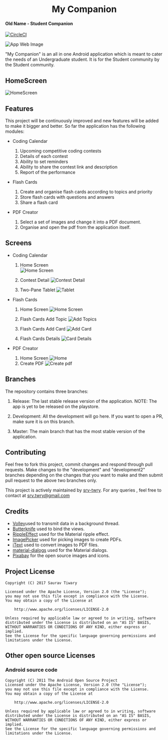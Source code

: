 
<div style="text-align: center; "> <h1> My Companion </h1> </div>

#### Old Name - Student Companion  

[![CircleCI](https://circleci.com/gh/srv-twry/My-Companion.svg?style=svg)](https://circleci.com/gh/srv-twry/My-Companion)

![App Web Image](https://raw.githubusercontent.com/srv-twry/My-Companion/development/ImagesAndScreenshots/StudentCompanion.png)

"My Companion" is an all in one Android application which is meant to cater the needs of an Undergraduate student. It is for the Student community by the Student community.  

## HomeScreen
![HomeScreen](https://raw.githubusercontent.com/srv-twry/My-Companion/development/ImagesAndScreenshots/HomeScreen.png)

## Features
This project will be continuously improved and new features will be added to make it bigger and better. So far the application has the following modules:    

+ Coding Calendar
    1. Upcoming competitive coding contests
    2. Details of each contest
    3. Ability to set reminders
    4. Ability to share the contest link and description
    5. Report of the performance
    
+ Flash Cards
    1. Create and organise flash cards according to topics and priority
    2. Store flash cards with questions and answers
    3. Share a flash card

+ PDF Creator
    1. Select a set of images and change it into a PDF document.
    2. Organise and open the pdf from the application itself.  

## Screens
+ Coding Calendar
    1. Home Screen  
              ![Home Screen](https://raw.githubusercontent.com/srv-twry/My-Companion/development/ImagesAndScreenshots/CodingCalendarHome.png) 

    2. Contest Detail
              ![Contest Detail](https://raw.githubusercontent.com/srv-twry/My-Companion/development/ImagesAndScreenshots/CodingCalendarContestDetails.png)

    3. Two-Pane Tablet
              ![Tablet](https://raw.githubusercontent.com/srv-twry/My-Companion/development/ImagesAndScreenshots/CodingCalendarTwoPane.png)


+ Flash Cards
    1. Home Screen
              ![Home Screen](https://raw.githubusercontent.com/srv-twry/My-Companion/development/ImagesAndScreenshots/FlashCardsTopicsHome.png)   

    2. Flash Cards Add Topic
              ![Add Topics](https://raw.githubusercontent.com/srv-twry/My-Companion/development/ImagesAndScreenshots/FlashCardsAddTopic.png) 

    3. Flash Cards Add Card
              ![Add Card](https://raw.githubusercontent.com/srv-twry/My-Companion/development/ImagesAndScreenshots/FlashCardsAddCard.png)   

    4. Flash Cards Details
              ![Card Details](https://raw.githubusercontent.com/srv-twry/My-Companion/development/ImagesAndScreenshots/FlashCardDetails.png)  


+ PDF Creator
    1. Home Screen
              ![Home](https://raw.githubusercontent.com/srv-twry/My-Companion/development/ImagesAndScreenshots/PDFCreatorHome.png)
    2. Create PDF
              ![Create pdf](https://raw.githubusercontent.com/srv-twry/My-Companion/development/ImagesAndScreenshots/PDFCreatorCreatePDF.png)  


## Branches
The repository contains three branches:  

 1. Release: The last stable release version of the application.
            NOTE: The app is yet to be released on the playstore.

 2. Development: All the development will go here. If you want to open a PR, make sure it is on this branch.
           
 3. Master: The main branch that has the most stable version of the application.    
 
## Contributing
Feel free to fork this project, commit changes and respond through pull requests. Make changes to the "development" and "development2" branches depending on the changes that you want to make and then submit pull request to the above two branches only.

This project is actively maintained by [srv-twry](https://github.com/srv-twry/My-Companion). For any queries , feel free to contact at srv.twry@gmail.com

## Credits

+ [Volley](https://github.com/google/volley)used to transmit data in a background thread.
+ [Butterknife](https://github.com/JakeWharton/butterknife) used to bind the views.
+ [RippleEffect](https://github.com/emanzanoaxa/RippleEffect) used for the Material ripple effect.  
+ [ImagePicker](https://github.com/nguyenhoanglam/ImagePicker) used for picking images to create PDFs.
+ [iText](https://github.com/itext/itextpdf) used to convert images to PDF files.
+ [material-dialogs](https://github.com/afollestad/material-dialogs) used for the Material dialogs.
+ [Pixabay](https://pixabay.com/) for the open source images and icons.  


## Project License
```
Copyright (C) 2017 Saurav Tiwary

Licensed under the Apache License, Version 2.0 (the "License");
you may not use this file except in compliance with the License.
You may obtain a copy of the License at

    http://www.apache.org/licenses/LICENSE-2.0

Unless required by applicable law or agreed to in writing, software
distributed under the License is distributed on an "AS IS" BASIS,
WITHOUT WARRANTIES OR CONDITIONS OF ANY KIND, either express or implied.
See the License for the specific language governing permissions and
limitations under the License.
```
## Other open source Licenses

### Android source code
```
Copyright (C) 2011 The Android Open Source Project
Licensed under the Apache License, Version 2.0 (the "License");
you may not use this file except in compliance with the License.
You may obtain a copy of the License at

    http://www.apache.org/licenses/LICENSE-2.0

Unless required by applicable law or agreed to in writing, software
distributed under the License is distributed on an "AS IS" BASIS,
WITHOUT WARRANTIES OR CONDITIONS OF ANY KIND, either express or implied.
See the License for the specific language governing permissions and
limitations under the License.
```

